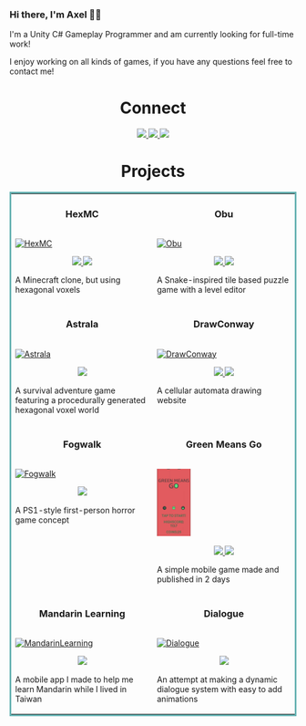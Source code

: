 ### Hi there, I'm Axel 👋🏻

I'm a Unity C# Gameplay Programmer and am currently looking for full-time work!

I enjoy working on all kinds of games, if you have any questions feel free to contact me!

<h1 align="center">Connect</h1>

<p align="center">
  <a href="https://twitter.com/madebyaxelyoung" target="_blank">
    <img src="https://img.shields.io/static/v1?label=|&message=TWITTER&color=1DA1F2&style=plastic&logo=twitter&logo-color=white"/>
  </a>
  <a href="https://www.linkedin.com/in/axel-young-4a362a23a/" target="_blank">
    <img src="https://img.shields.io/static/v1?label=|&message=LINKED-IN&color=0072b1&style=plastic&logo=linkedin&logo-color=white"/>
  </a>
  <a href="https://discord.com/users/709539807197396993" target="_blank">
    <img src="https://img.shields.io/static/v1?label=|&message=DISCORD&color=5865F2&style=plastic&logo=discord&logo-color=white"/>
  </a>
</p>

<h1 align="center">Projects</h1>
<table bordercolor="#66b2b2">
  <tr>
  <td width="50%" valign="top">
      <h3 align="center">HexMC</h3>
      <br />
        <a target="_blank" href="https://github.com/AxelYoung/HexMC">
          <img src="img/HexMC.gif" width="100%" alt="HexMC"/>
        </a>
      <br />
        <p align="center">
  <a href="https://github.com/AxelYoung/HexMC" target="_blank">
    <img src="https://img.shields.io/static/v1?label=|&message=SOURCE&color=23555f&style=plastic&logo=github&logo-color=white"/>
  </a>
  <a href="https://github.com/AxelYoung/HexMC/releases/tag/final" target="_blank">
    <img src="https://img.shields.io/static/v1?label=|&message=RELEASE&color=d4ac5e&style=plastic&logo=unity&logo-color=white"/>
  </a>
      </p>
        <p>A Minecraft clone, but using hexagonal voxels</p>
    </td>
    <td width="50%" valign="top">
      <h3 align="center">Obu</h3>
        <br />
      <a target="_blank" href="https://github.com/AxelYoung/Obu">
            <img src="img/Obu.gif" width="100%"  alt="Obu"/>
        </a>
        <br />
        <p align="center">
          
  <a href="https://github.com/AxelYoung/Obu" target="_blank">
    <img src="https://img.shields.io/static/v1?label=|&message=SOURCE&color=23555f&style=plastic&logo=github&logo-color=white"/>
  </a>
  <a href="https://github.com/AxelYoung/Obu/releases/tag/public" target="_blank">
    <img src="https://img.shields.io/static/v1?label=|&message=RELEASE&color=d4ac5e&style=plastic&logo=unity&logo-color=white"/>
  </a>
      </p>
        <p>A Snake-inspired tile based puzzle game with a level editor</p>
    </td>
  </tr>
  
  <tr>
        <td width="50%" valign="top">
      <h3 align="center">Astrala</h3>
        <br />
        <a target="_blank" href="https://github.com/AxelYoung/Astrala">
            <img src="img/Astrala.gif" width="100%" alt="Astrala"/>
        </a>
        <br />
        <p align="center">
          
  <a href="https://github.com/AxelYoung/Astrala" target="_blank">
    <img src="https://img.shields.io/static/v1?label=|&message=SOURCE&color=23555f&style=plastic&logo=github&logo-color=white"/>
  </a>
      </p>
        <p>A survival adventure game featuring a procedurally generated hexagonal voxel world</p>
    </td>
    <td width="50%" valign="top">
      <h3 align="center">DrawConway</h3>
        <br />
        <a target="_blank" href="https://github.com/AxelYoung/DrawConway">
          <img src="img/DrawConway.gif" width="100%" alt="DrawConway"/>
        </a>
        <br />
        <p align="center">
          
  <a href="https://github.com/AxelYoung/DrawConway" target="_blank">
    <img src="https://img.shields.io/static/v1?label=|&message=SOURCE&color=23555f&style=plastic&logo=github&logo-color=white"/>
  </a>
  <a href="https://axelyoung.github.io/DrawConway/" target="_blank">
    <img src="https://img.shields.io/static/v1?label=|&message=Release&color=d4ac5e&style=plastic&logo=unity&logo-color=white"/>
  </a>
      </p>
        <p>A cellular automata drawing website</p>
    </td>
  </tr>
    <tr>
        <td width="50%" valign="top">
      <h3 align="center">Fogwalk</h3>
        <br />
        <a target="_blank" href="https://github.com/AxelYoung/Fogwalk">
            <img src="img/Fogwalk.gif" width="100%" alt="Fogwalk"/>
        </a>
        <br />
        <p align="center">
          
  <a href="https://github.com/AxelYoung/Fogwalk" target="_blank">
    <img src="https://img.shields.io/static/v1?label=|&message=SOURCE&color=23555f&style=plastic&logo=github&logo-color=white"/>
  </a>
      </p>
        <p>A PS1-style first-person horror game concept</p>
    </td>
    <td width="50%" valign="top">
      <h3 align="center">Green Means Go</h3>
        <br />
        <a target="_blank" href="https://github.com/AxelYoung/GreenMeansGo">
          <img display="block" margin:"0 auto" src="img/GreenMeansGo.png" width="25%" alt="GreenMeansGo"/>
        </a>
        <br />
        <p align="center">
          
  <a href="https://github.com/AxelYoung/GreenMeansGo" target="_blank">
    <img src="https://img.shields.io/static/v1?label=|&message=SOURCE&color=23555f&style=plastic&logo=github&logo-color=white"/>
  </a>
  <a href="https://play.google.com/store/apps/details?id=com.AxelYoung.GreenMeansGo" target="_blank">
    <img src="https://img.shields.io/static/v1?label=|&message=Release&color=d4ac5e&style=plastic&logo=unity&logo-color=white"/>
  </a>
      </p>
        <p>A simple mobile game made and published in 2 days</p>
    </td>
  </tr>
      <tr>
        <td width="50%" valign="top">
      <h3 align="center">Mandarin Learning</h3>
        <br />
        <a target="_blank" href="https://github.com/AxelYoung/MandarinLearning">
            <img src="img/MandarinLearning.gif" width="100%" alt="MandarinLearning"/>
        </a>
        <br />
        <p align="center">
          
  <a href="https://github.com/AxelYoung/MandarinLearning" target="_blank">
    <img src="https://img.shields.io/static/v1?label=|&message=SOURCE&color=23555f&style=plastic&logo=github&logo-color=white"/>
  </a>
      </p>
        <p>A mobile app I made to help me learn Mandarin while I lived in Taiwan</p>
    </td>
    <td width="50%" valign="top">
      <h3 align="center">Dialogue</h3>
        <br />
        <a target="_blank" href="https://github.com/AxelYoung/Dialogue">
          <img display="block" margin:"0 auto" src="img/Dialogue.gif" width="25%" alt="Dialogue"/>
        </a>
        <br />
        <p align="center">
          
  <a href="https://github.com/AxelYoung/Dialogue" target="_blank">
    <img src="https://img.shields.io/static/v1?label=|&message=SOURCE&color=23555f&style=plastic&logo=github&logo-color=white"/>
  </a>
      </p>
        <p>An attempt at making a dynamic dialogue system with easy to add animations</p>
    </td>
  </tr>
</table>
